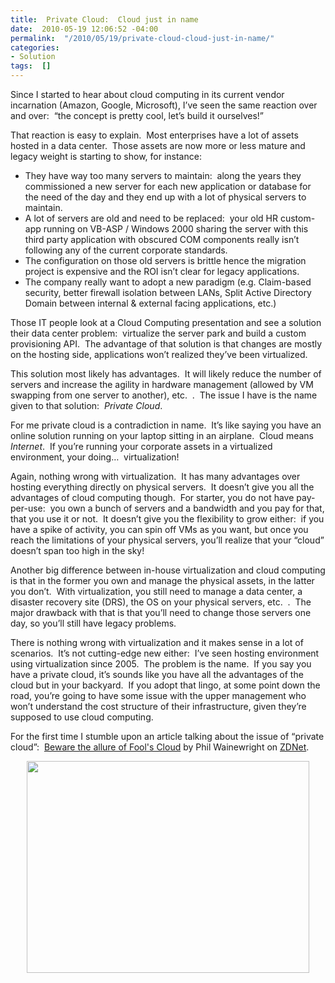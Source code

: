 ```yaml
---
title:  Private Cloud:  Cloud just in name
date:  2010-05-19 12:06:52 -04:00
permalink:  "/2010/05/19/private-cloud-cloud-just-in-name/"
categories:
- Solution
tags:  []
---
```

<p>Since I started to hear about cloud computing in its current vendor incarnation (Amazon, Google, Microsoft), I’ve seen the same reaction over and over:&#160; “the concept is pretty cool, let’s build it ourselves!”</p>  <p>That reaction is easy to explain.&#160; Most enterprises have a lot of assets hosted in a data center.&#160; Those assets are now more or less mature and legacy weight is starting to show, for instance:</p>  <ul>   <li>They have way too many servers to maintain:&#160; along the years they commissioned a new server for each new application or database for the need of the day and they end up with a lot of physical servers to maintain.</li>    <li>A lot of servers are old and need to be replaced:&#160; your old HR custom-app running on VB-ASP / Windows 2000 sharing the server with this third party application with obscured COM components really isn’t following any of the current corporate standards.</li>    <li>The configuration on those old servers is brittle hence the migration project is expensive and the ROI isn’t clear for legacy applications.</li>    <li>The company really want to adopt a new paradigm (e.g. Claim-based security, better firewall isolation between LANs, Split Active Directory Domain between internal &amp; external facing applications, etc.)</li> </ul>  <p>Those IT people look at a Cloud Computing presentation and see a solution their data center problem:&#160; virtualize the server park and build a custom provisioning API.&#160; The advantage of that solution is that changes are mostly on the hosting side, applications won’t realized they’ve been virtualized.</p>  <p>This solution most likely has advantages.&#160; It will likely reduce the number of servers and increase the agility in hardware management (allowed by VM swapping from one server to another), etc.&#160; .&#160; The issue I have is the name given to that solution:&#160; <em>Private Cloud</em>.</p>  <p>For me private cloud is a contradiction in name.&#160; It’s like saying you have an online solution running on your laptop sitting in an airplane.&#160; Cloud means <em>Internet</em>.&#160; If you’re running your corporate assets in a virtualized environment, your doing…&#160; virtualization!</p>  <p>Again, nothing wrong with virtualization.&#160; It has many advantages over hosting everything directly on physical servers.&#160; It doesn’t give you all the advantages of cloud computing though.&#160; For starter, you do not have pay-per-use:&#160; you own a bunch of servers and a bandwidth and you pay for that, that you use it or not.&#160; It doesn’t give you the flexibility to grow either:&#160; if you have a spike of activity, you can spin off VMs as you want, but once you reach the limitations of your physical servers, you’ll realize that your “cloud” doesn’t span too high in the sky!</p>  <p>Another big difference between in-house virtualization and cloud computing is that in the former you own and manage the physical assets, in the latter you don’t.&#160; With virtualization, you still need to manage a data center, a disaster recovery site (DRS), the OS on your physical servers, etc.&#160; .&#160; The major drawback with that is that you’ll need to change those servers one day, so you’ll still have legacy problems.</p>  <p>There is nothing wrong with virtualization and it makes sense in a lot of scenarios.&#160; It’s not cutting-edge new either:&#160; I’ve seen hosting environment using virtualization since 2005.&#160; The problem is the name.&#160; If you say you have a private cloud, it’s sounds like you have all the advantages of the cloud but in your backyard.&#160; If you adopt that lingo, at some point down the road, you’re going to have some issue with the upper management who won’t understand the cost structure of their infrastructure, given they’re supposed to use cloud computing.</p>  <p>For the first time I stumble upon an article talking about the issue of “private cloud”:&#160; <a href="http://www.zdnet.com/blog/saas/beware-the-allure-of-fools-cloud/907">Beware the allure of Fool's Cloud</a> by Phil Wainewright on <a href="http://www.zdnet.com/">ZDNet</a>.</p>  <p><img style="display:block;float:none;margin-left:auto;margin-right:auto;" src="http://www.allbestwallpapers.com/wallpaper/space/image/eye_of_the_storm,_hurricane_elena,_september_1,_1985.jpg" width="452" height="339" /></p>